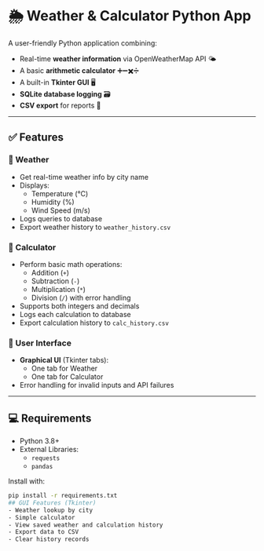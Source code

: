 # 🌦️ Weather & Calculator Python App

A user-friendly Python application combining:
- Real-time **weather information** via OpenWeatherMap API 🌤️
- A basic **arithmetic calculator** ➕➖✖️➗
- A built-in **Tkinter GUI** 🖥️
- **SQLite database logging** 🗃️
- **CSV export** for reports 📄

---

## ✅ Features

### 🔹 Weather
- Get real-time weather info by city name
- Displays:
  - Temperature (°C)
  - Humidity (%)
  - Wind Speed (m/s)
- Logs queries to database
- Export weather history to `weather_history.csv`

### 🔹 Calculator
- Perform basic math operations:
  - Addition (`+`)
  - Subtraction (`-`)
  - Multiplication (`*`)
  - Division (`/`) with error handling
- Supports both integers and decimals
- Logs each calculation to database
- Export calculation history to `calc_history.csv`

### 🔹 User Interface
- **Graphical UI** (Tkinter tabs):
  - One tab for Weather
  - One tab for Calculator
- Error handling for invalid inputs and API failures

---

## 💻 Requirements

- Python 3.8+
- External Libraries:
  - `requests`
  - `pandas`

Install with:
```bash
pip install -r requirements.txt
## GUI Features (Tkinter)
- Weather lookup by city
- Simple calculator
- View saved weather and calculation history
- Export data to CSV
- Clear history records
